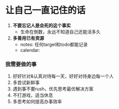 # 让自己一直记住的话

1. **不要忘记人是会死的这个事实**
    - 生命在倒数，永远不知道自己还能活多久
1. **多善用已有资源**
    - notes: 任何target和todo都能记录
    - calendar: 

### 我需要做的事
1. 好好针对&认真对待每一天，好好对待身边每一个人
2. 多尝试新鲜事
1. 遇到事不要rush，优先思考最优解决方案
3. 不打游戏，适当休息
4. 多思考如何提高办事效率